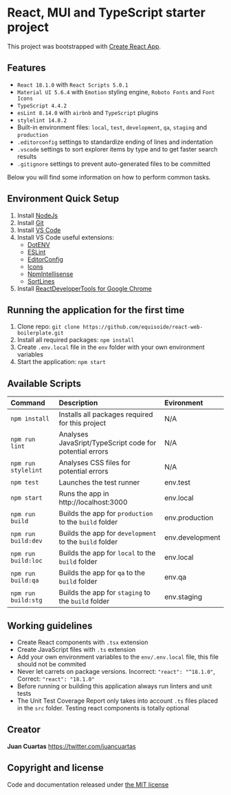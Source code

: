 # React, MUI and TypeScript starter project

This project was bootstrapped with [Create React App](https://github.com/facebook/create-react-app).

## Features
 - `React 18.1.0` with `React Scripts 5.0.1`
 - `Material UI 5.6.4` with `Emotion` styling engine, `Roboto Fonts` and `Font Icons`
 - `TypeScript 4.4.2`
 - `esLint 8.14.0` with `airbnb` and `TypeScript` plugins
 - `stylelint 14.8.2`
 - Built-in environment files: `local`, `test`, `development`, `qa`, `staging` and `production`
 - `.editorconfig` settings to standardize ending of lines and indentation
 - `.vscode` settings to sort explorer items by type and to get faster search results
 - `.gitignore` settings to prevent auto-generated files to be committed

Below you will find some information on how to perform common tasks.

## Environment Quick Setup

1. Install [NodeJs](https://nodejs.org/es/download/)
2. Install [Git](https://git-scm.com/downloads)
3. Install [VS Code](https://code.visualstudio.com/download)
4. Install VS Code useful extensions:
   * [DotENV](https://marketplace.visualstudio.com/items?itemName=mikestead.dotenv)
   * [ESLint](https://marketplace.visualstudio.com/items?itemName=dbaeumer.vscode-eslint)
   * [EditorConfig](https://marketplace.visualstudio.com/items?itemName=EditorConfig.EditorConfig)
   * [Icons](https://marketplace.visualstudio.com/items?itemName=robertohuertasm.vscode-icons)
   * [NpmIntellisense](https://marketplace.visualstudio.com/items?itemName=christian-kohler.npm-intellisense)
   * [SortLines](https://marketplace.visualstudio.com/items?itemName=Tyriar.sort-lines)
5. Install [ReactDeveloperTools for Google Chrome](https://chrome.google.com/webstore/detail/react-developer-tools/fmkadmapgofadopljbjfkapdkoienihi)

## Running the application for the first time

1. Clone repo: `git clone https://github.com/equisoide/react-web-boilerplate.git`
2. Install all required packages: `npm install`
3. Create `.env.local` file in the `env` folder with your own environment variables
4. Start the application: `npm start`

## Available Scripts
| Command             | Description                                             | Evironment      |
| :---                | :---                                                    | :---            |
| `npm install`       | Installs all packages required for this project         | N/A             |
| `npm run lint`      | Analyses JavaSript/TypeScript code for potential errors | N/A             |
| `npm run stylelint` | Analyses CSS files for potential errors                 | N/A             |
| `npm test`          | Launches the test runner                                | env.test        |
| `npm start`         | Runs the app in http://localhost:3000                   | env.local       |
| `npm run build`     | Builds the app for `production` to the `build` folder   | env.production  |
| `npm run build:dev` | Builds the app for `development` to the `build` folder  | env.development |
| `npm run build:loc` | Builds the app for `local` to the `build` folder        | env.local       |
| `npm run build:qa`  | Builds the app for `qa` to the `build` folder           | env.qa          |
| `npm run build:stg` | Builds the app for `staging` to the `build` folder      | env.staging     |

## Working guidelines
 - Create React components with `.tsx` extension
 - Create JavaScript files with `.ts` extension
 - Add your own environment variables to the `env/.env.local` file, this file should not be commited
 - Never let carrets on package versions. Incorrect: `"react": "^18.1.0"`, Correct: `"react": "18.1.0"`
 - Before running or building this application always run linters and unit tests
 - The Unit Test Coverage Report only takes into account `.ts` files placed in the `src` folder. Testing react components is totally optional

## Creator

**Juan Cuartas** https://twitter.com/juancuartas

## Copyright and license

Code and documentation released under [the MIT license](https://github.com/equisoide/react-web-boilerplate/blob/master/LICENSE)


